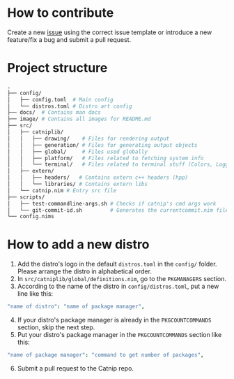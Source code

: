 # How to contribute
Create a new [issue](https://github.com/iinsertNameHere/catnip/issues) using the correct issue template or introduce a new feature/fix a bug and submit a pull request.

# Project structure
```graphql
.
├── config/
│   ├── config.toml  # Main config
│   └── distros.toml # Distro art config
├── docs/  # Contains man docs
├── image/ # Contains all images for README.md
├── src/
│   ├── catniplib/
│   │   ├── drawing/    # Files for rendering output
│   │   ├── generation/ # Files for generating output objects
│   │   ├── global/     # Files used globally
│   │   ├── platform/   # Files related to fetching system info
│   │   └── terminal/   # Files related to terminal stuff (Colors, Logging)
│   ├── extern/
│   │   ├── headers/   # Contains extern c++ headers (hpp)
│   │   └── libraries/ # Contains extern libs
│   └── catnip.nim # Entry src file
├── scripts/
│   ├── test-commandline-args.sh # Checks if catnip's cmd args work
│   └── git-commit-id.sh         # Generates the currentcommit.nim file
└── config.nims
```

# How to add a new distro

1. Add the distro's logo in the default `distros.toml` in the `config/` folder. Please arrange the distro in alphabetical order.
2. In `src/catniplib/global/definitions.nim`, go to the `PKGMANAGERS` section.
3. According to the name of the distro in `config/distros.toml`, put a new line like this:
```nim
"name of distro": "name of package manager",
```
4. If your distro's package manager is already in the `PKGCOUNTCOMMANDS` section, skip the next step.
5. Put your distro's package manager in the `PKGCOUNTCOMMANDS` section like this:
```nim
"name of package manager": "command to get number of packages",
```
6. Submit a pull request to the Catnip repo.
